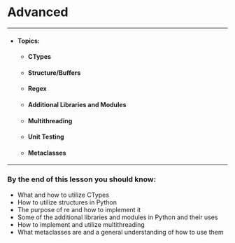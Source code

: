 # Advanced

---

* #### **Topics:**

  * #### CTypes
  * #### Structure/Buffers
  * #### Regex
  * #### Additional Libraries and Modules
  * #### Multithreading
  * #### Unit Testing
  * #### Metaclasses

---

### By the end of this lesson you should know:

* What and how to utilize CTypes
* How to utilize structures in Python
* The purpose of re and how to implement it
* Some of the additional libraries and modules in Python and their uses
* How to implement and utilize multithreading
* What metaclasses are and a general understanding of how to use them



